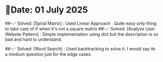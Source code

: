 # 🧠Date: 01 July 2025

\##-✅ Solved:
\[Spiral Matrix] : Used Linear Approach . Quite easy only thing to take care of if when it's not a square matrix
##-✅ Solved:
\[Analyze User Website Pattern] : Simple implementation using dict but the description is so bad and hard to understand.

\##-✅ Solved:
\[Word Search] : Used backtracking to solve it. I would say its a medium question just for the edge cases.

